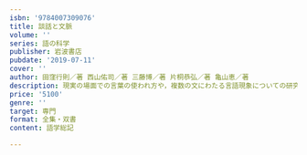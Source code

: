 ```yaml
---
isbn: '9784007309076'
title: 談話と文脈
volume: ''
series: 語の科学
publisher: 岩波書店
pubdate: '2019-07-11'
cover: ''
author: 田窪行則／著 西山佑司／著 三藤博／著 片桐恭弘／著 亀山恵／著
description: 現実の場面での言葉の使われ方や，複数の文にわたる言語現象についての研究成果を解説する．
price: '5100'
genre: ''
target: 専門
format: 全集・双書
content: 語学総記

---
```

